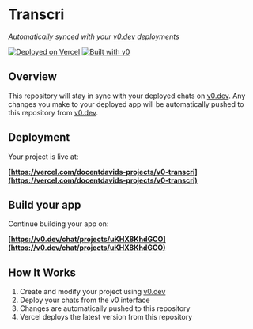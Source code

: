 # Transcri

*Automatically synced with your [v0.dev](https://v0.dev) deployments*

[![Deployed on Vercel](https://img.shields.io/badge/Deployed%20on-Vercel-black?style=for-the-badge&logo=vercel)](https://vercel.com/docentdavids-projects/v0-transcri)
[![Built with v0](https://img.shields.io/badge/Built%20with-v0.dev-black?style=for-the-badge)](https://v0.dev/chat/projects/uKHX8KhdGCO)

## Overview

This repository will stay in sync with your deployed chats on [v0.dev](https://v0.dev).
Any changes you make to your deployed app will be automatically pushed to this repository from [v0.dev](https://v0.dev).

## Deployment

Your project is live at:

**[https://vercel.com/docentdavids-projects/v0-transcri](https://vercel.com/docentdavids-projects/v0-transcri)**

## Build your app

Continue building your app on:

**[https://v0.dev/chat/projects/uKHX8KhdGCO](https://v0.dev/chat/projects/uKHX8KhdGCO)**

## How It Works

1. Create and modify your project using [v0.dev](https://v0.dev)
2. Deploy your chats from the v0 interface
3. Changes are automatically pushed to this repository
4. Vercel deploys the latest version from this repository
